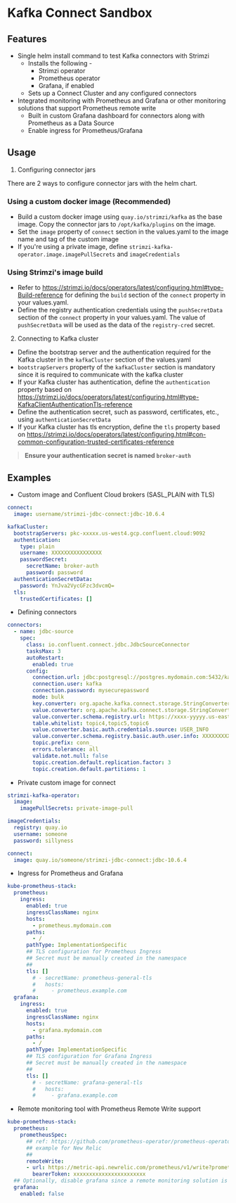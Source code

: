 # Kafka Connect Sandbox

## Features

- Single helm install command to test Kafka connectors with Strimzi
    - Installs the following -
        - Strimzi operator
        - Prometheus operator
        - Grafana, if enabled
    - Sets up a Connect Cluster and any configured connectors
- Integrated monitoring with Prometheus and Grafana or other monitoring solutions that support Prometheus remote write
    - Built in custom Grafana dashboard for connectors along with Prometheus as a Data Source
    - Enable ingress for Prometheus/Grafana

## Usage

1. Configuring connector jars

There are 2 ways to configure connector jars with the helm chart.

### Using a custom docker image (Recommended)

- Build a custom docker image using `quay.io/strimzi/kafka` as the base image. Copy the connector jars to `/opt/kafka/plugins` on the image.
- Set the `image` property of `connect` section in the values.yaml to the image name and tag of the custom image
- If you're using a private image, define `strimzi-kafka-operator.image.imagePullSecrets` and `imageCredentials`


### Using Strimzi's image build

- Refer to https://strimzi.io/docs/operators/latest/configuring.html#type-Build-reference for defining the `build` section of the `connect` property in your values.yaml.
- Define the registry authentication credentials using the `pushSecretData` section of the `connect` property in your values.yaml. The value of `pushSecretData` will be used as the data of the `registry-cred` secret.

2. Connecting to Kafka cluster

- Define the bootstrap server and the authentication required for the Kafka cluster in the `kafkaCluster` section of the values.yaml
- `bootstrapServers` property of the `kafkaCluster` section is mandatory since it is required to communicate with the kafka cluster
- If your Kafka cluster has authentication, define the `authentication` property based on https://strimzi.io/docs/operators/latest/configuring.html#type-KafkaClientAuthenticationTls-reference
- Define the authentication secret, such as password, certificates, etc., using `authenticationSecretData`
- If your Kafka cluster has tls encryption, define the `tls` property based on https://strimzi.io/docs/operators/latest/configuring.html#con-common-configuration-trusted-certificates-reference

> **Ensure your authentication secret is named `broker-auth`**

## Examples

- Custom image and Confluent Cloud brokers (SASL_PLAIN with TLS)

```yaml
connect:
  image: username/strimzi-jdbc-connect:jdbc-10.6.4

kafkaCluster:
  bootstrapServers: pkc-xxxxx.us-west4.gcp.confluent.cloud:9092
  authentication:
    type: plain
    username: XXXXXXXXXXXXXXXX
    passwordSecret:
      secretName: broker-auth
      password: password
  authenticationSecretData:
    password: YnJva2VycGFzc3dvcmQ=
  tls:
    trustedCertificates: []
```

- Defining connectors

```yaml
connectors:
  - name: jdbc-source
    spec:
      class: io.confluent.connect.jdbc.JdbcSourceConnector
      tasksMax: 3
      autoRestart:	
        enabled: true
      config:
        connection.url: jdbc:postgresql://postgres.mydomain.com:5432/kafka_connect_db
        connection.user: kafka
        connection.password: mysecurepassword
        mode: bulk
        key.converter: org.apache.kafka.connect.storage.StringConverter
        value.converter: org.apache.kafka.connect.storage.StringConverter
        value.converter.schema.registry.url: https://xxxx-yyyyy.us-east-2.aws.confluent.cloud
        table.whitelist: topic4,topic5,topic6
        value.converter.basic.auth.credentials.source: USER_INFO
        value.converter.schema.registry.basic.auth.user.info: XXXXXXXXXXXXXXXX:YYYYYYYYYYY+YYYYYYY/YYYYYYY+YYYYYYYYYYYYYYYYYYYYYYYYYYYYYYYYYYYY
        topic.prefix: conn_
        errors.tolerance: all
        validate.not.null: false
        topic.creation.default.replication.factor: 3
        topic.creation.default.partitions: 1
```

- Private custom image for connect

```yaml
strimzi-kafka-operator:
  image:
    imagePullSecrets: private-image-pull

imageCredentials:
  registry: quay.io
  username: someone
  password: sillyness

connect:
  image: quay.io/someone/strimzi-jdbc-connect:jdbc-10.6.4
```

- Ingress for Prometheus and Grafana

```yaml
kube-prometheus-stack:
  prometheus:
    ingress:
      enabled: true
      ingressClassName: nginx
      hosts:
        - prometheus.mydomain.com
      paths:
        - /
      pathType: ImplementationSpecific
      ## TLS configuration for Prometheus Ingress
      ## Secret must be manually created in the namespace
      ##
      tls: []
        # - secretName: prometheus-general-tls
        #   hosts:
        #     - prometheus.example.com
  grafana:
    ingress:
      enabled: true
      ingressClassName: nginx
      hosts:
        - grafana.mydomain.com
      paths:
        - /
      pathType: ImplementationSpecific
      ## TLS configuration for Grafana Ingress
      ## Secret must be manually created in the namespace
      ##
      tls: []
        # - secretName: grafana-general-tls
        #   hosts:
        #     - grafana.example.com
```

- Remote monitoring tool with Prometheus Remote Write support

```yaml
kube-prometheus-stack:
  prometheus:
    prometheusSpec:
      ## ref: https://github.com/prometheus-operator/prometheus-operator/blob/main/Documentation/api.md#remotewritespec
      ## example for New Relic
      ##
      remoteWrite:
      - url: https://metric-api.newrelic.com/prometheus/v1/write?prometheus_server=kafka-connect-sandbox
        bearerToken: xxxxxxxxxxxxxxxxxxxxxxx
  ## Optionally, disable grafana since a remote monitoring solution is used
  grafana:
    enabled: false
```

